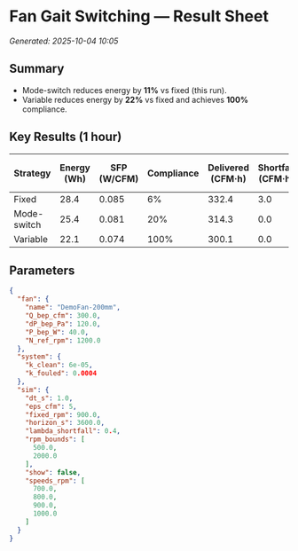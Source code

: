 # Fan Gait Switching — Result Sheet
_Generated: 2025-10-04 10:05_

## Summary
- Mode-switch reduces energy by **11%** vs fixed (this run).
- Variable reduces energy by **22%** vs fixed and achieves **100%** compliance.

## Key Results (1 hour)
| Strategy | Energy (Wh) | SFP (W/CFM) | Compliance | Delivered (CFM·h) | Shortfall (CFM·h) | Oversupply (CFM·h) | Savings vs Fixed |
| --- | --- | --- | --- | --- | --- | --- | --- |
| Fixed | 28.4 | 0.085 | 6% | 332.4 | 3.0 | 33.0 | 0% |
| Mode-switch | 25.4 | 0.081 | 20% | 314.3 | 0.0 | 10.2 | 11% |
| Variable | 22.1 | 0.074 | 100% | 300.1 | 0.0 | 0.0 | 22% |

## Parameters
```json
{
  "fan": {
    "name": "DemoFan-200mm",
    "Q_bep_cfm": 300.0,
    "dP_bep_Pa": 120.0,
    "P_bep_W": 40.0,
    "N_ref_rpm": 1200.0
  },
  "system": {
    "k_clean": 6e-05,
    "k_fouled": 0.0004
  },
  "sim": {
    "dt_s": 1.0,
    "eps_cfm": 5,
    "fixed_rpm": 900.0,
    "horizon_s": 3600.0,
    "lambda_shortfall": 0.4,
    "rpm_bounds": [
      500.0,
      2000.0
    ],
    "show": false,
    "speeds_rpm": [
      700.0,
      800.0,
      900.0,
      1000.0
    ]
  }
}
```
